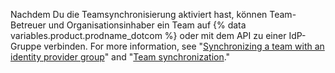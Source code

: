 Nachdem Du die Teamsynchronisierung aktiviert hast, können Team-Betreuer und Organisationsinhaber ein Team auf {% data variables.product.prodname_dotcom %} oder mit dem API zu einer IdP-Gruppe verbinden. For more information, see "[Synchronizing a team with an identity provider group](/github/setting-up-and-managing-organizations-and-teams/synchronizing-a-team-with-an-identity-provider-group)" and "[Team synchronization](/v3/teams/team_sync/)."
